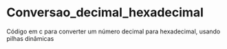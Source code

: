 # Conversao_decimal_hexadecimal
Código em c para converter um número decimal para hexadecimal, usando pilhas dinâmicas
